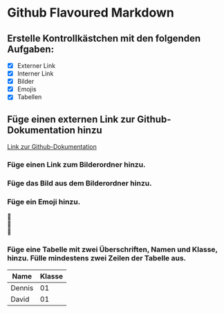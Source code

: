 # Github Flavoured Markdown

## Erstelle Kontrollkästchen mit den folgenden Aufgaben:

- [X] Externer Link
- [X] Interner Link
- [X] Bilder
- [X] Emojis
- [X] Tabellen

## Füge einen externen Link zur Github-Dokumentation hinzu
[Link zur Github-Dokumentation](https://help.github.com/en)

### Füge einen Link zum Bilderordner hinzu.

### Füge das Bild aus dem Bilderordner hinzu.

### Füge ein Emoji hinzu.

📖  
📗  
🦊

### Füge eine Tabelle mit zwei Überschriften, Namen und Klasse, hinzu. Fülle mindestens zwei Zeilen der Tabelle aus.

| Name | Klasse |
| ---- | ---- |
| Dennis | 01 |
| David | 01 |
